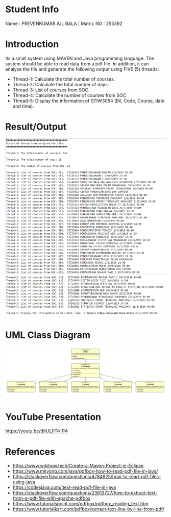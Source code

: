# Student Info
Name : PREVENKUMAR A/L BALA | Matric NO : 255392

# Introduction
Its a small system using MAVEN and Java programming language. The system should be able to read data from a pdf file.
In addition, it can analyze the file and generate the following output using FIVE (5) threads:

+ Thread-1: Calculate the total number of courses.
+ Thread-2: Calculate the total number of days.
+ Thread-3: List of courses from SOC.
+ Thread-4: Calculate the number of courses from SOC
+ Thread-5: Display the information of STIW3054 (Bil, Code, Course, date and time).

# Result/Output
![alt text](https://github.com/prevenkumar/255392-STIW3054-A182-A2/blob/master/output1.PNG)
![alt text](https://github.com/prevenkumar/255392-STIW3054-A182-A2/blob/master/output2.PNG)

# UML Class Diagram
![alt text](https://github.com/prevenkumar/255392-STIW3054-A182-A2/blob/master/ClassDiagram_A2.PNG)

# YouTube Presentation
 https://youtu.be/dhULfiT4-P4
 
# References
+ https://www.wikihow.tech/Create-a-Maven-Project-in-Eclipse
+ https://www.mkyong.com/java/pdfbox-how-to-read-pdf-file-in-java/
+ https://stackoverflow.com/questions/4784825/how-to-read-pdf-files-using-java
+ https://codesjava.com/itext-read-pdf-file-in-java
+ https://stackoverflow.com/questions/23813727/how-to-extract-text-from-a-pdf-file-with-apache-pdfbox
+ https://www.tutorialspoint.com/pdfbox/pdfbox_reading_text.htm
+ https://www.tutorialkart.com/pdfbox/extract-text-line-by-line-from-pdf/
